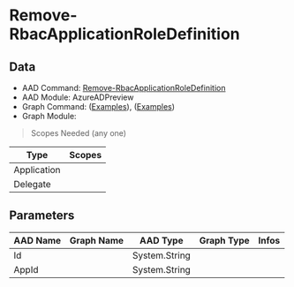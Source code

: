 # Remove-RbacApplicationRoleDefinition

> 

## Data

+ AAD Command: [Remove-RbacApplicationRoleDefinition](https://docs.microsoft.com/en-us/powershell/module/AzureADPreview/Remove-RbacApplicationRoleDefinition)
+ AAD Module: AzureADPreview
+ Graph Command: []() ([Examples](https://github.com/orgs/msgraph/discussions?discussions_q=)), []() ([Examples](https://github.com/orgs/msgraph/discussions?discussions_q=))
+ Graph Module: 

> Scopes Needed (any one)

|Type|Scopes|
|---|---|
|Application||
|Delegate||

## Parameters

|AAD Name|Graph Name|AAD Type|Graph Type|Infos|
|---|---|---|---|---|
|Id||System.String|||
|AppId||System.String|||

